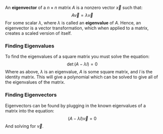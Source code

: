 An **eigenvector** of a $n\times n$ matrix $A$ is a nonzero vector $\vec{x}$ such that:
$$A\vec{v}=\lambda\vec{v}$$
For some scalar $\lambda$, where $\lambda$ is called an **eigenvalue** of $A$.
Hence, an eigenvector is a vector transformation, which when applied to a matrix, creates a scaled version of itself.
### Finding Eigenvalues
To find the eigenvalues of a square matrix you must solve the equation:
$$\det(A-\lambda I)=0$$
Where as above, $\lambda$ is an eigenvalue, $A$ is some square matrix, and $I$ is the identity matrix.
This will give a polynomial which can be solved to give all of the eigenvalues of the matrix.
### Finding Eigenvectors
Eigenvectors can be found by plugging in the known eigenvalues of a matrix into the equation:
$$(A-\lambda I)\vec{v}=0$$
And solving for $\vec{v}$.
